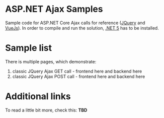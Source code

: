 # ASP.NET Ajax Samples

Sample code for ASP.NET Core Ajax calls for reference ([JQuery](https://jquery.com) and [VueJs](https://vuejs.org/)). In order to compile and run the solution, [.NET 5](https://dot.net) has to be installed.

# Sample list

There is multiple pages, which demonstrate:
1. classic JQuery Ajax GET call - frontend here and backend here
2. classic JQuery Ajax POST call - frontend here and backend here

# Additional links

To read a little bit more, check this:
**TBD**
